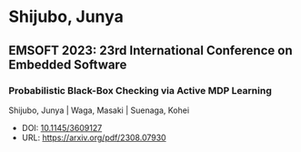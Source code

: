 # Shijubo, Junya

## EMSOFT 2023: 23rd International Conference on Embedded Software

### Probabilistic Black-Box Checking via Active MDP Learning
Shijubo, Junya | Waga, Masaki | Suenaga, Kohei
* DOI: [10.1145/3609127](https://doi.org/10.1145/3609127)
* URL: <https://arxiv.org/pdf/2308.07930>


